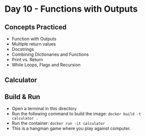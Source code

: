 # Day 10 - Functions with Outputs
## Concepts Practiced
- Function with Outputs
- Multiple return values
- Docstrings
- Combining Dictionaries and Functions
- Print vs. Return
- While Loops, Flags and Recursion
## Calculator
## Build & Run 
- Open a terminal in this directory
- Run the following command to build the image:
```docker build -t calculator .```
- Run the container:
```docker run -it calculator```
- This is a hangman game where you play against computer.